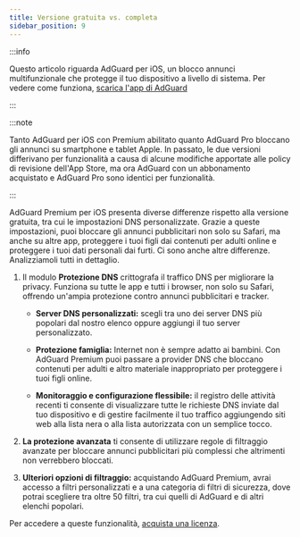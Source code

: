 ```yaml
---
title: Versione gratuita vs. completa
sidebar_position: 9
---
```


:::info

Questo articolo riguarda AdGuard per iOS, un blocco annunci multifunzionale che protegge il tuo dispositivo a livello di sistema. Per vedere come funziona, [scarica l'app di AdGuard](https://agrd.io/download-kb-adblock)

:::

:::note

Tanto AdGuard per iOS con Premium abilitato quanto AdGuard Pro bloccano gli annunci su smartphone e tablet Apple. In passato, le due versioni differivano per funzionalità a causa di alcune modifiche apportate alle policy di revisione dell'App Store, ma ora AdGuard con un abbonamento acquistato e AdGuard Pro sono identici per funzionalità.

:::

AdGuard Premium per iOS presenta diverse differenze rispetto alla versione gratuita, tra cui le impostazioni DNS personalizzate. Grazie a queste impostazioni, puoi bloccare gli annunci pubblicitari non solo su Safari, ma anche su altre app, proteggere i tuoi figli dai contenuti per adulti online e proteggere i tuoi dati personali dai furti. Ci sono anche altre differenze. Analizziamoli tutti in dettaglio.

1. Il modulo **Protezione DNS** crittografa il traffico DNS per migliorare la privacy. Funziona su tutte le app e tutti i browser, non solo su Safari, offrendo un'ampia protezione contro annunci pubblicitari e tracker.

   - **Server DNS personalizzati:** scegli tra uno dei server DNS più popolari dal nostro elenco oppure aggiungi il tuo server personalizzato.

   - **Protezione famiglia:** Internet non è sempre adatto ai bambini. Con AdGuard Premium puoi passare a provider DNS che bloccano contenuti per adulti e altro materiale inappropriato per proteggere i tuoi figli online.

   - **Monitoraggio e configurazione flessibile:** il registro delle attività recenti ti consente di visualizzare tutte le richieste DNS inviate dal tuo dispositivo e di gestire facilmente il tuo traffico aggiungendo siti web alla lista nera o alla lista autorizzata con un semplice tocco.

2. **La protezione avanzata** ti consente di utilizzare regole di filtraggio avanzate per bloccare annunci pubblicitari più complessi che altrimenti non verrebbero bloccati.

3. **Ulteriori opzioni di filtraggio:** acquistando AdGuard Premium, avrai accesso a filtri personalizzati e a una categoria di filtri di sicurezza, dove potrai scegliere tra oltre 50 filtri, tra cui quelli di AdGuard e di altri elenchi popolari.

Per accedere a queste funzionalità, [acquista una licenza](https://adguard.com/license.html).
